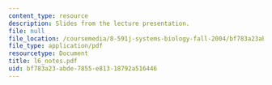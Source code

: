 ```yaml
---
content_type: resource
description: Slides from the lecture presentation.
file: null
file_location: /coursemedia/8-591j-systems-biology-fall-2004/bf783a23abde7855e81318792a516446_l6_notes.pdf
file_type: application/pdf
resourcetype: Document
title: l6_notes.pdf
uid: bf783a23-abde-7855-e813-18792a516446
---
```

